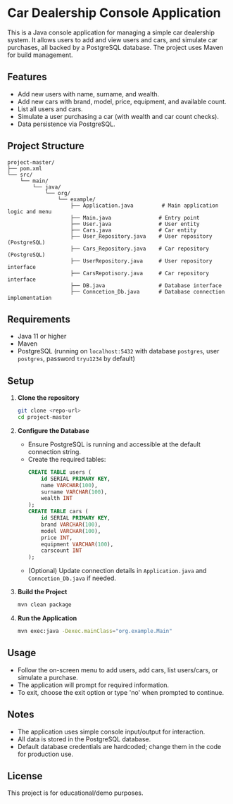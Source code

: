 # Car Dealership Console Application

This is a Java console application for managing a simple car dealership system. It allows users to add and view users and cars, and simulate car purchases, all backed by a PostgreSQL database. The project uses Maven for build management.

## Features
- Add new users with name, surname, and wealth.
- Add new cars with brand, model, price, equipment, and available count.
- List all users and cars.
- Simulate a user purchasing a car (with wealth and car count checks).
- Data persistence via PostgreSQL.

## Project Structure
```
project-master/
├── pom.xml
└── src/
    └── main/
        └── java/
            └── org/
                └── example/
                    ├── Application.java         # Main application logic and menu
                    ├── Main.java               # Entry point
                    ├── User.java               # User entity
                    ├── Cars.java               # Car entity
                    ├── User_Repository.java    # User repository (PostgreSQL)
                    ├── Cars_Repository.java    # Car repository (PostgreSQL)
                    ├── UserRepository.java     # User repository interface
                    ├── CarsRepotisory.java     # Car repository interface
                    ├── DB.java                 # Database interface
                    ├── Conncetion_Db.java      # Database connection implementation
```

## Requirements
- Java 11 or higher
- Maven
- PostgreSQL (running on `localhost:5432` with database `postgres`, user `postgres`, password `tryu1234` by default)

## Setup
1. **Clone the repository**
   ```sh
   git clone <repo-url>
   cd project-master
   ```
2. **Configure the Database**
   - Ensure PostgreSQL is running and accessible at the default connection string.
   - Create the required tables:
     ```sql
     CREATE TABLE users (
         id SERIAL PRIMARY KEY,
         name VARCHAR(100),
         surname VARCHAR(100),
         wealth INT
     );
     CREATE TABLE cars (
         id SERIAL PRIMARY KEY,
         brand VARCHAR(100),
         model VARCHAR(100),
         price INT,
         equipment VARCHAR(100),
         carscount INT
     );
     ```
   - (Optional) Update connection details in `Application.java` and `Conncetion_Db.java` if needed.

3. **Build the Project**
   ```sh
   mvn clean package
   ```

4. **Run the Application**
   ```sh
   mvn exec:java -Dexec.mainClass="org.example.Main"
   ```

## Usage
- Follow the on-screen menu to add users, add cars, list users/cars, or simulate a purchase.
- The application will prompt for required information.
- To exit, choose the exit option or type 'no' when prompted to continue.

## Notes
- The application uses simple console input/output for interaction.
- All data is stored in the PostgreSQL database.
- Default database credentials are hardcoded; change them in the code for production use.

## License
This project is for educational/demo purposes. 
